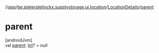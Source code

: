 //[app](../../../index.md)/[be.pieterpletinckx.supplystorage.ui.location](../index.md)/[LocationDetails](index.md)/[parent](parent.md)

# parent

[androidJvm]\
val [parent](parent.md): [Int](https://kotlinlang.org/api/latest/jvm/stdlib/kotlin/-int/index.html)? = null
